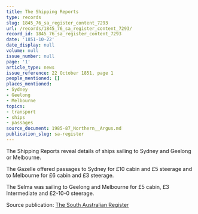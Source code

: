 ```yaml
---
title: The Shipping Reports
type: records
slug: 1845_76_sa_register_content_7293
url: /records/1845_76_sa_register_content_7293/
record_id: 1845_76_sa_register_content_7293
date: '1851-10-22'
date_display: null
volume: null
issue_number: null
page: '1'
article_type: news
issue_reference: 22 October 1851, page 1
people_mentioned: []
places_mentioned:
- Sydney
- Geelong
- Melbourne
topics:
- transport
- ships
- passages
source_document: 1985-87_Northern__Argus.md
publication_slug: sa-register
---
```


The Shipping Reports reveal details of ships sailing to Sydney and Geelong or Melbourne.

The Gazelle offered passages to Sydney for £10 cabin and £5 steerage and to Melbourne for £6 cabin and £3 steerage.

The Selma was sailing to Geelong and Melbourne for £5 cabin, £3 Intermediate and £2-10-0 steerage.


Source publication: [The South Australian Register](/publications/sa-register/)
